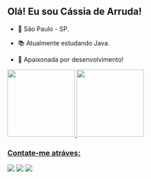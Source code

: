 ## Olá! Eu sou Cássia de Arruda!

- 🚩 São Paulo - SP.

- 📚 Atualmente estudando Java.

- 💜 Apaixonada por desenvolvimento!


<div>
  <a href="https://github.com/cassiadearruda">
  <img height="152em" src="https://github-readme-stats.vercel.app/api?username=cassiadearruda&show_icons=true&theme=dracula&include_all_commits=true&count_private=true"/>
  <img height="152em" src="https://github-readme-stats.vercel.app/api/top-langs/?username=cassiadearruda&layout=compact&langs_count=7&theme=dracula"/>
    
### Contate-me atráves: 
<div> 
  <a href="https://www.instagram.com/cassiadearruda_/" target="_blank"><img src="https://img.shields.io/badge/Instagram-E4405F?style=for-the-badge&logo=instagram&logoColor=white" target="_blank"></a>
  <a href = "mailto:cassianicolau.ca@gmail.com"><img src="https://img.shields.io/badge/Gmail-D14836?style=for-the-badge&logo=gmail&logoColor=white" target="_blank"></a>
  <a href="https://www.linkedin.com/in/c%C3%A1ssia-de-arruda-6b2796217/" target="_blank"><img src="https://img.shields.io/badge/-LinkedIn-%230077B5?style=for-the-badge&logo=linkedin&logoColor=white" target="_blank"></a> 
</div>
